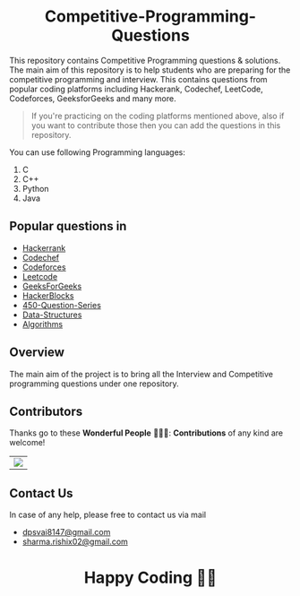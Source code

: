 <h1 align="center">Competitive-Programming-Questions</h1>

This repository contains Competitive Programming questions & solutions. The main aim of this repository is to help students who are preparing for the competitive programming and interview. This contains questions from popular coding platforms including Hackerank, Codechef, LeetCode, Codeforces, GeeksforGeeks and many more.

> If you're practicing on the coding platforms mentioned above, also if you want to contribute those then you can add the questions in this repository.

You can use following Programming languages:
1) C
2) C++
3) Python
4) Java

## Popular questions in

* [Hackerrank](https://github.com/vaibhavagarwal47/Competitive-Programming-Questions/tree/main/Hackerrank)
* [Codechef](https://github.com/vaibhavagarwal47/Competitive-Programming-Questions/tree/main/CodeChef)
* [Codeforces](https://github.com/vaibhavagarwal47/Competitive-Programming-Questions/tree/main/CodeForces)
* [Leetcode](https://github.com/vaibhavagarwal47/Competitive-Programming-Questions/tree/main/LeetCode)
* [GeeksForGeeks](https://github.com/vaibhavagarwal47/Competitive-Programming-Questions/tree/main/GeeksForGeeks)
* [HackerBlocks](https://github.com/vaibhavagarwal47/Competitive-Programming-Questions/tree/main/HackerBlocks)
* [450-Question-Series](https://github.com/vaibhavagarwal47/Competitive-Programming-Questions/tree/main/450-Question-Series)
* [Data-Structures](https://github.com/vaibhavagarwal47/Competitive-Programming-Questions/tree/main/450-Question-Series)
* [Algorithms](https://github.com/vaibhavagarwal47/Competitive-Programming-Questions/tree/main/450-Question-Series)

## Overview

The main aim of the project is to bring all the Interview and Competitive programming questions under one repository.

## Contributors


Thanks go to these **Wonderful People** 👨🏻‍💻:  **Contributions** of any kind are welcome! 
<table>
	<tr>
		 <td>
  <a href="https://github.com/vaibhavagarwal47/Competitive-Programming-Questions/graphs/contributors">
  <img src="https://contrib.rocks/image?repo=vaibhavagarwal47/Competitive-Programming-Questions" />
  </a>
		</td>
	</tr>
</table>

## Contact Us
In case of any help, please free to contact us via mail
* dpsvai8147@gmail.com
* sharma.rishix02@gmail.com

<h1 align="center">Happy Coding 🧑‍💻</h1>

